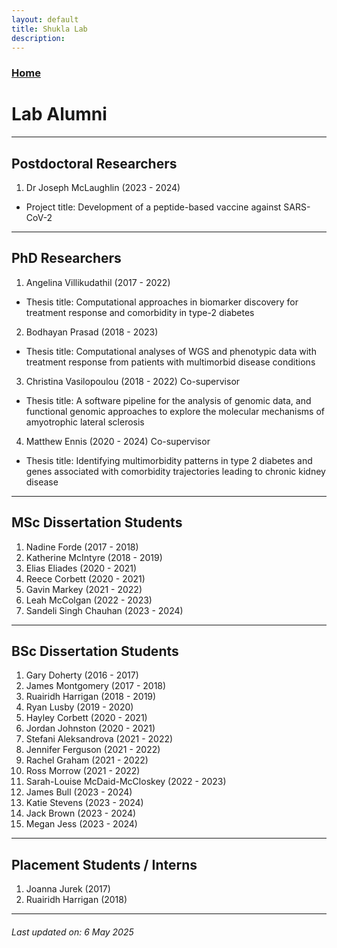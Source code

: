 ```yaml
---
layout: default
title: Shukla Lab
description:
---
```


### [Home](https://shuklalab.github.io/)

# Lab Alumni

***

## Postdoctoral Researchers
1. Dr Joseph McLaughlin (2023 - 2024)
  - Project title: Development of a peptide-based vaccine against SARS-CoV-2

***

## PhD Researchers
1. Angelina Villikudathil (2017 - 2022)
  - Thesis title: Computational approaches in biomarker discovery for treatment response and comorbidity in type-2 diabetes
2. Bodhayan Prasad (2018 - 2023)
  - Thesis title: Computational analyses of WGS and phenotypic data with treatment response from patients with multimorbid disease conditions
3. Christina Vasilopoulou (2018 - 2022) Co-supervisor
  - Thesis title: A software pipeline for the analysis of genomic data, and functional genomic approaches to explore the molecular mechanisms of amyotrophic lateral sclerosis
4. Matthew Ennis (2020 - 2024) Co-supervisor
  - Thesis title: Identifying multimorbidity patterns in type 2 diabetes and genes associated with comorbidity trajectories leading to chronic kidney disease

***

## MSc Dissertation Students
1. Nadine Forde (2017 - 2018)
2. Katherine McIntyre (2018 - 2019)
3. Elias Eliades (2020 - 2021)
4. Reece Corbett (2020 - 2021)
5. Gavin Markey (2021 - 2022)
6. Leah McColgan (2022 - 2023)
7. Sandeli Singh Chauhan (2023 - 2024)

***

## BSc Dissertation Students
1. Gary Doherty (2016 - 2017)
2. James Montgomery (2017 - 2018)
3. Ruairidh Harrigan (2018 - 2019)
4. Ryan Lusby (2019 - 2020)
5. Hayley Corbett (2020 - 2021)
6. Jordan Johnston (2020 - 2021)
7. Stefani Aleksandrova (2021 - 2022)
8. Jennifer Ferguson (2021 - 2022)
9. Rachel Graham (2021 - 2022)
10. Ross Morrow (2021 - 2022)
11. Sarah-Louise McDaid-McCloskey (2022 - 2023)
12. James Bull (2023 - 2024)
13. Katie Stevens (2023 - 2024)
14. Jack Brown (2023 - 2024)
15. Megan Jess (2023 - 2024)

***

## Placement Students / Interns
1. Joanna Jurek (2017)
2. Ruairidh Harrigan (2018)

***

###### _Last updated on: 6 May 2025_
